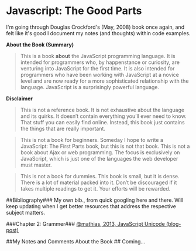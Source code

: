 Javascript: The Good Parts
============

I'm going through Douglas Crockford's (May, 2008) book once again, and felt like it's good I document my notes (and thoughts) within code examples.


**About the Book (Summary)**
> This is a book **about** the JavaScript programming language. It is intended for programmers who, by happenstance or curiosity, are venturing into JavaScript for the first time. It is also intended for programmers who have been working with JavaScript at a novice level and are now ready for a more sophisticated relationship with the language. JavaScript is a surprisingly powerful language.


**Disclaimer**
> This is not a reference book. It is not exhaustive about the language and its quirks. It doesn’t contain everything you’ll ever need to know. That stuff you can easily find online. Instead, this book just contains the things that are really important.

> This is not a book for beginners. Someday I hope to write a JavaScript: The First Parts book, but this is not that book. This is not a book about Ajax or web programming. The focus is exclusively on JavaScript, which is just one of the languages the web developer must master.

> This is not a book for dummies. This book is small, but it is dense. There is a lot of material packed into it. Don’t be discouraged if it takes multiple readings to get it. Your efforts will be rewarded.


##Bibliography###
My own bib., from quick googling here and there. Will keep updating when I get better resources that address the respective subject matters.

###Chapter 2: Grammer###
[@mathias, 2013, JavaScript Unicode (blog-post)](https://mathiasbynens.be/notes/javascript-unicode)


##My Notes and Comments About the Book ##
Coming...

